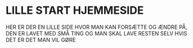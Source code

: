 # LILLE START HJEMMESIDE

HER ER DER EN LILLE SIDE HVOR MAN KAN FORSÆTTE OG ÆNDRE PÅ, DEN ER LAVET MED SMÅ TING OG MAN SKAL LAVE RESTEN SELV HVIS DET ER DET MAN VIL GØRE
